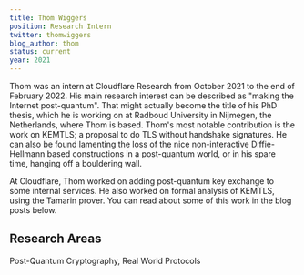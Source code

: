 ```yaml
---
title: Thom Wiggers
position: Research Intern
twitter: thomwiggers
blog_author: thom
status: current
year: 2021
---
```


Thom was an intern at Cloudflare Research from October 2021 to the end of February 2022. His main research interest can be described as "making the Internet post-quantum". That might actually become the title of his PhD thesis, which he is working on at Radboud University in Nijmegen, the Netherlands, where Thom is based. Thom's most notable contribution is the work on KEMTLS; a proposal to do TLS without handshake signatures. He can also be found lamenting the loss of the nice non-interactive Diffie-Hellmann based constructions in a post-quantum world, or in his spare time, hanging off a bouldering wall.

At Cloudflare, Thom worked on adding post-quantum key exchange to some internal services. He also worked on formal analysis of KEMTLS, using the Tamarin prover. You can read about some of this work in the blog posts below.

## Research Areas 
Post-Quantum Cryptography, Real World Protocols
